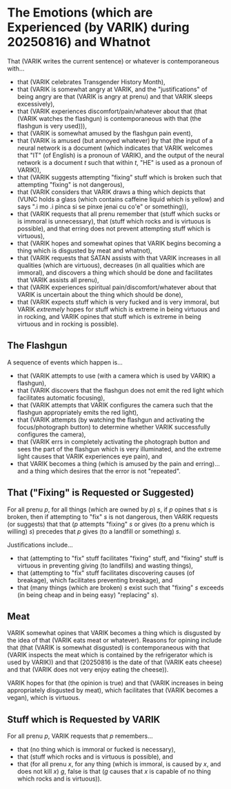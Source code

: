 The Emotions (which are Experienced (by VARIK) during 20250816) and Whatnot
===========================================================================

That (VARIK writes the current sentence) or whatever is contemporaneous with...

* that (VARIK celebrates Transgender History Month),
* that (VARIK is somewhat angry at VARIK, and the "justifications" of being angry are that (VARIK is angry at prenu) and that VARIK sleeps excessively),
* that (VARIK experiences discomfort/pain/whatever about that (that (VARIK watches the flashgun) is contemporaneous with that (the flashgun is very used))),
* that (VARIK is somewhat amused by the flashgun pain event),
* that (VARIK is amused (but annoyed whatever) by that (the input of a neural network is a document (which indicates that VARIK welcomes that "IT" (of English) is a pronoun of VARIK), and the output of the neural network is a document $t$ such that within $t$, "HE" is used as a pronoun of VARIK)),
* that (VARIK suggests attempting "fixing" stuff which is broken such that attempting "fixing" is not dangerous),
* that (VARIK considers that VARIK draws a thing which depicts that (VUNC holds a glass (which contains caffeine liquid which is yellow) and says ".i mo  .i pinca si se pinxe jenai cu co'e" or something)),
* that (VARIK requests that all prenu remember that (stuff which sucks or is immoral is unnecessary), that (stuff which rocks and is virtuous is possible), and that erring does not prevent attempting stuff which is virtuous),
* that (VARIK hopes and somewhat opines that VARIK begins becoming a thing which is disgusted by meat and whatnot),
* that (VARIK requests that SATAN assists with that VARIK increases in all qualities (which are virtuous), decreases (in all qualities which are immoral), and discovers a thing which should be done and facilitates that VARIK assists all prenu),
* that (VARIK experiences spiritual pain/discomfort/whatever about that VARIK is uncertain about the thing which should be done),
* that (VARIK expects stuff which is very fucked and is very immoral, but VARIK _extremely_ hopes for stuff which is extreme in being virtuous and in rocking, and VARIK opines that stuff which is extreme in being virtuous and in rocking is possible).

## The Flashgun
A sequence of events which happen is...

* that (VARIK attempts to use (with a camera which is used by VARIK) a flashgun),
* that (VARIK discovers that the flashgun does not emit the red light which facilitates automatic focusing),
* that (VARIK attempts that VARIK configures the camera such that the flashgun appropriately emits the red light),
* that (VARIK attempts (by watching the flashgun and activating the focus/photograph button) to determine whether VARIK successfully configures the camera),
* that (VARIK errs in completely activating the photograph button and sees the part of the flashgun which is very illuminated, and the extreme light causes that VARIK experiences eye pain), and
* that VARIK becomes a thing (which is amused by the pain and erring)... and a thing which desires that the error is not "repeated".

## That ("Fixing" is Requested or Suggested)
For all prenu $p$, for all things (which are owned by $p$) $s$, if $p$ opines that $s$ is broken, then if attempting to "fix" $s$ is not dangerous, then VARIK requests (or suggests) that that ($p$ attempts "fixing" $s$ or gives (to a prenu which is willing) $s$) precedes that $p$ gives (to a landfill or something) $s$.

Justifications include...

* that (attempting to "fix" stuff facilitates "fixing" stuff, and "fixing" stuff is virtuous in preventing giving (to landfills) and wasting things),
* that (attempting to "fix" stuff facilitates discovering causes (of breakage), which facilitates preventing breakage), and
* that (many things (which are broken) $s$ exist such that "fixing" $s$ exceeds (in being cheap and in being easy) "replacing" $s$).

## Meat
VARIK somewhat opines that VARIK becomes a thing which is disgusted by the idea of that (VARIK eats meat or whatever).  Reasons for opining include that (that (VARIK is somewhat disgusted) is contemporaneous with that (VARIK inspects the meat which is contained by the refrigerator which is used by VARIK)) and that (20250816 is the date of that (VARIK eats cheese) and that (VARIK does not very enjoy eating the cheese)).

VARIK hopes for that (the opinion is true) and that (VARIK increases in being appropriately disgusted by meat), which facilitates that (VARIK becomes a vegan), which is virtuous.

## Stuff which is Requested by VARIK
For all prenu $p$, VARIK requests that $p$ remembers...

* that (no thing which is immoral or fucked is necessary),
* that (stuff which rocks and is virtuous is possible), and
* that (for all prenu $x$, for any thing (which is immoral, is caused by $x$, and does not kill $x$) $g$, false is that ($g$ causes that $x$ is capable of no thing which rocks and is virtuous)).
